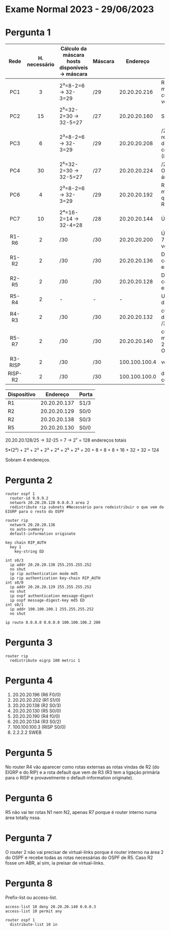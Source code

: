 # Exame Normal 2023 - 29/06/2023

# Pergunta 1

|  Rede   | H. necessário | Cálculo da máscara<br />hosts disponíveis -> máscara | Máscara | Endereço      | Razão                                                 |
| :-----: | :-----------: | ---------------------------------------------------- | ------- | ------------- | ----------------------------------------------------- |
|   PC1   |       3       | 2³=8-2=6 -> 32-3=29                                  | /29     | 20.20.20.216  | Rota com menor custo que vem do RIP                   |
|   PC2   |      15       | 2⁵=32-2=30 -> 32-5=27                                | /27     | 20.20.20.160  | Sobra                                                 |
|   PC3   |       6       | 2³=8-2=6 -> 32-3=29                                  | /29     | 20.20.20.208  | /29 que resta e vem do OSPF como IA<br />(inter-area) |
|   PC4   |      30       | 2⁵=32-2=30 -> 32-5=27                                | /27     | 20.20.20.224  | /27 vem de O IA (outra área)                          |
|   PC6   |       4       | 2³=8-2=6 -> 32-3=29                                  | /29     | 20.20.20.192  | Rota com maior custo que vem do RIP                   |
|   PC7   |      10       | 2⁴=16-2=14 -> 32-4=28                                | /28     | 20.20.20.144  | Único /28                                             |
|  R1-R6  |       2       | /30                                                  | /30     | 20.20.20.200  | Única rota 730 que vem do RIP                         |
|  R1-R2  |       2       | /30                                                  | /30     | 20.20.20.136  | Diretamente conectado em S0/3                         |
|  R2-R5  |       2       | /30                                                  | /30     | 20.20.20.128  | Diretamente conectado em S0/0                         |
|  R5-R4  |       2       | -                                                    | -       | -             | Usa a rede do PC2                                     |
|  R4-R3  |       2       | /30                                                  | /30     | 20.20.20.132  | custo maior das 2 redes /30 O IA                      |
|  R5-R7  |       2       | /30                                                  | /30     | 20.20.20.140  | custo menos das 2 redes /30 O IA                      |
| R3-RISP |       2       | /30                                                  | /30     | 100.100.100.4 | vem de R5                                             |
| RISP-R2 |       2       | /30                                                  | /30     | 100.100.100.0 | directly connected                                    |

| Dispositivo | Endereço     | Porta |
| ----------- | ------------ | ----- |
| R1          | 20.20.20.137 | S1/3  |
| R2          | 20.20.20.129 | S0/0  |
| R2          | 20.20.20.138 | S0/3  |
| R5          | 20.20.20.130 | S0/0  |

20.20.20.128/25 -> 32-25 = 7 -> 2⁷ = 128 endereços totais

5\*(2²) + 2³ + 2³ + 2³ + 2⁴ + 2⁵ + 2⁵ = 20 + 8 + 8 + 8 + 16 + 32 + 32 = 124

Sobram 4 endereços.

# Pergunta 2

```
router ospf 1
  router-id 9.9.9.2
  network 20.20.20.128 0.0.0.3 area 2
  redistribute rip subnets #Necessário para redeistribuir o que vem do EIGRP para o resto do OSPF
```

```
router rip
  network 20.20.20.136
  no auto-summary
  default-information originate
```

```
key chain RIP_AUTH
  key 1
    key-string ED
```

```
int s0/3
  ip addr 20.20.20.138 255.255.255.252
  no shut
  ip rip authentication mode md5
  ip rip authentication key-chain RIP_AUTH
int s0/0
  ip addr 20.20.20.129 255.255.255.252
  no shut
  ip ospf authentication message-digest
  ip ospf message-digest-key md5 ED
int s0/1
  ip addr 100.100.100.1 255.255.255.252
  no shut
```

```
ip route 0.0.0.0 0.0.0.0 100.100.100.2 200
```

# Pergunta 3

```
router rip
  redistribute eigrp 100 metric 1
```

# Pergunta 4

1. 20.20.20.196 (R6 F0/0)
2. 20.20.20.202 (R1 S1/0)
3. 20.20.20.138 (R2 S0/3)
4. 20.20.20.130 (R5 S0/0)
5. 20.20.20.190 (R4 f0/0)
6. 20.20.20.134 (R3 S0/2)
7. 100.100.100.3 (RISP S0/0)
8. 2.2.2.2 SWEB

# Pergunta 5

No router R4 vão aparecer como rotas externas as rotas vindas de R2 (do EIGRP e do RIP) e a rota default que vem de R3 (R3 tem a ligação primária para o RISP e provavelmente o default-information originate).

# Pergunta 6

R5 não vai ter rotas N1 nem N2, apenas R7 porque é router interno numa área totally nssa.

# Pergunta 7

O router 2 não vai precisar de virtual-links porque é router interno na área 2 do OSPF e recebe todas as rotas necessárias do OSPF de R5. Caso R2 fosse um ABR, aí sim, ia preisar de virtual-links.

# Pergunta 8

Prefix-list ou access-list.

```
access-list 10 deny 20.20.20.140 0.0.0.3
access-list 10 permit any

router ospf 1
  distribute-list 10 in
```
